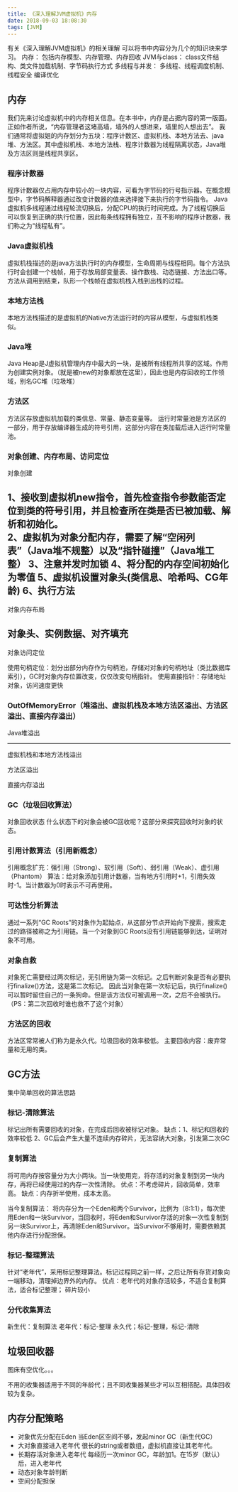 ```yaml
---
title: 《深入理解JVM虚拟机》内存
date: 2018-09-03 18:08:30
tags: [JVM]
---
```

有关《深入理解JVM虚拟机》的相关理解
可以将书中内容分为几个的知识块来学习。
内存：
	包括内存模型、内存管理、内存回收
JVM与class：
	class文件结构、类文件加载机制、字节码执行方式
多线程与并发：
	多线程、线程调度机制、线程安全
编译优化

## 内存
我们先来讨论虚拟机中的内存相关信息。在本书中，内存是占据内容的第一版面。正如作者所说，“内存管理者这堵高墙，墙外的人想进来，墙里的人想出去”。
我们通常将虚拟姐的内存划分为五块：程序计数区、虚拟机栈、本地方法去、java堆、方法区。其中虚拟机栈、本地方法栈、程序计数器为线程隔离状态，Java堆及方法区则是线程共享区。

### 程序计数器
程序计数器仅占用内存中较小的一块内容，可看为字节码的行号指示器。在概念模型中，字节码解释器通过改变计数器的值来选择接下来执行的字节码指令。
Java虚拟机多线程通过线程轮流切换后，分配CPU的执行时间完成。为了线程切换后可以恢复到正确的执行位置，因此每条线程拥有独立，互不影响的程序计数器，我们称之为“线程私有”。

### Java虚拟机栈
虚拟机栈描述的是java方法执行时的内存模型，生命周期与线程相同。每个方法执行时会创建一个栈帧，用于存放局部变量表、操作数栈、动态链接、方法出口等。方法从调用到结束，队形一个栈帧在虚拟机栈入栈到出栈的过程。

### 本地方法栈
本地方法栈描述的是虚拟机的Native方法运行时的内容从模型，与虚拟机栈类似。

### Java堆
Java Heap是J虚拟机管理内存中最大的一块，是被所有线程所共享的区域。作用为创建实例对象。（就是被new的对象都放在这里），因此也是内存回收的工作领域，别名GC堆（垃圾堆）

### 方法区
方法区存放虚拟机加载的类信息、常量、静态变量等。
运行时常量池是方法区的一部分，用于存放编译器生成的符号引用，这部分内容在类加载后进入运行时常量池。

###  对象创建、内存布局、访问定位

对象创建

1、接收到虚拟机new指令，首先检查指令参数能否定位到类的符号引用，并且检查所在类是否已被加载、解析和初始化。  
2、虚拟机为对象分配内存，需要了解“空闲列表”（Java堆不规整）以及“指针碰撞”（Java堆工整）
3、注意并发时加锁
4、将分配的内存空间初始化为零值
5、虚拟机设置对象头(类信息、哈希吗、CG年龄)
6、执行<init>方法
---
对象内存布局

对象头、实例数据、对齐填充
---
对象访问定位

使用句柄定位：划分出部分内存作为句柄池，存储对对象的句柄地址（类比数据库索引），GC时对象内存位置改变，仅仅改变句柄指针。
使用直接指针：存储地址对象，访问速度更快

### OutOfMemoryError（堆溢出、虚拟机栈及本地方法区溢出、方法区溢出、直接内存溢出）
Java堆溢出

---
虚拟机栈和本地方法栈溢出

方法区溢出

直接内存溢出


### GC（垃圾回收算法）

 对象回收状态
什么状态下的对象会被GC回收呢？这部分来探究回收时对象的状态。
### 引用计数算法（引用新概念）
引用概念扩充：强引用（Strong）、软引用（Soft）、弱引用（Weak）、虚引用（Phantom）
算法：给对象添加引用计数器，当有地方引用时+1，引用失效时-1。当计数器为0时表示不可再使用。

### 可达性分析算法
通过一系列“GC Roots”的对象作为起始点，从这部分节点开始向下搜索，搜索走过的路径被称之为引用链。当一个对象到GC Roots没有引用链能够到达，证明对象不可用。

### 对象自救
对象死亡需要经过两次标记，无引用链为第一次标记。之后判断对象是否有必要执行finalize()方法，这是第二次标记。
因此当对象在第一次标记后，执行finalize()可以暂时留住自己的一条狗命。但是该方法仅可被调用一次，之后不会被执行。（PS：第二次回收时谁也救不了这个对象）

### 方法区的回收
方法区常常被人们称为是永久代。垃圾回收的效率极低。
主要回收内容：废弃常量和无用的类。

## GC方法
集中简单回收的算法思路

### 标记-清除算法
标记出所有需要回收的对象，在完成后回收被标记对象。
缺点：1、标记和回收的效率较低
2、GC后会产生大量不连续内存碎片，无法容纳大对象，引发第二次GC

### 复制算法
将可用内存按容量分为大小两块。当一块使用完，将存活的对象复制到另一块内存，再将已经使用过的内存一次性清除。
优点：不考虑碎片，回收简单，效率高。
缺点：内存折半使用，成本太高。

当今复制算法：
将内存分为一个Eden和两个Survivor，比例为（8:1:1），每次使用Eden和一块Survivor，当回收时，将Eden和Survivor存活的对象一次性复制到另一块Survivor上，再清除Eden和Survivor。当Survivor不够用时，需要依赖其他内存进行分配担保。

### 标记-整理算法
针对“老年代”，采用标记整理算法。标记过程同之前一样，之后让所有存货对象向一端移动，清理掉边界外的内存。
优点：老年代的对象存活较多，不适合复制算法，适合标记整理；
碎片较小

### 分代收集算法
新生代：复制算法
老年代：标记-整理
永久代；标记-整理，标记-清除

## 垃圾回收器
图床有空优化。。。

不用的收集器适用于不同的年龄代；且不同收集器某些才可以互相搭配。具体回收较为复杂。

## 内存分配策略
* 对象优先分配在Eden
当Eden区空间不够，发起minor GC（新生代GC）
* 大对象直接进入老年代
很长的string或者数组，虚拟机直接让其老年代。
* 长期存活对象进入老年代
每经历一次minor GC，年龄加1。在15岁（默认）后，进入老年代
* 动态对象年龄判断
* 空间分配担保








